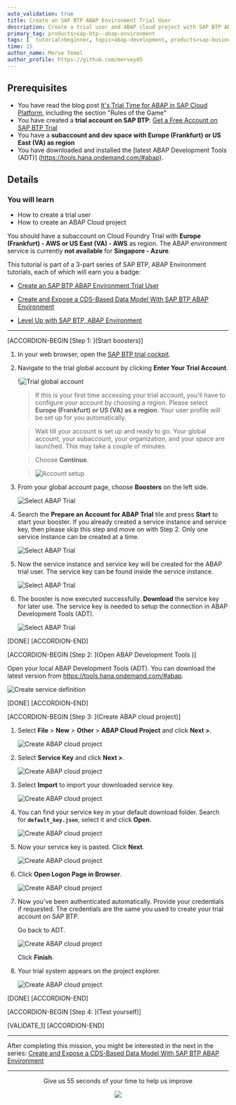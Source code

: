 ```yaml
---
auto_validation: true
title: Create an SAP BTP ABAP Environment Trial User
description: Create a trial user and ABAP cloud project with SAP BTP ABAP environment.
primary_tag: products>sap-btp--abap-environment
tags: [  tutorial>beginner, topic>abap-development, products>sap-business-technology-platform ]
time: 15
author_name: Merve Temel
author_profile: https://github.com/mervey45
---
```


## Prerequisites
- You have read the blog post [It's Trial Time for ABAP in SAP Cloud Platform](https://blogs.sap.com/2019/09/28/its-trialtime-for-abap-in-sap-cloud-platform/), including the section "Rules of the Game"
- You have created a **trial account on SAP BTP**:  [Get a Free Account on SAP BTP Trial](hcp-create-trial-account)
- You have a **subaccount and dev space with Europe (Frankfurt) or US East (VA) as region**
- You have downloaded and installed the [latest ABAP Development Tools (ADT)] (https://tools.hana.ondemand.com/#abap).

## Details
### You will learn  
  - How to create a trial user
  - How to create an ABAP Cloud project

You should have a subaccount on Cloud Foundry Trial with **Europe (Frankfurt) - AWS or US East (VA) -  AWS** as region. The ABAP environment service is currently **not available** for **Singapore - Azure**.

This tutorial is part of a 3-part series of SAP BTP, ABAP Environment tutorials, each of which will earn you a badge:

- [Create an SAP BTP ABAP Environment Trial User](mission.abap-env-trial-user)

- [Create and Expose a CDS-Based Data Model With SAP BTP ABAP Environment](mission.cp-starter-extensions-abap)

- [Level Up with SAP BTP, ABAP Environment](mission.abap-env-level-up)

---

[ACCORDION-BEGIN [Step 1: ](Start boosters)]

1. In your web browser, open the [SAP BTP trial cockpit](https://cockpit.hanatrial.ondemand.com/).

2. Navigate to the trial global account by clicking **Enter Your Trial Account**.

    !![Trial global account](trial_home.png)

    >If this is your first time accessing your trial account, you'll have to configure your account by choosing a region. Please select **Europe (Frankfurt) or US (VA) as a region**. Your user profile will be set up for you automatically.  

    >Wait till your account is set up and ready to go. Your global account, your subaccount, your organization, and your space are launched. This may take a couple of minutes.

    >Choose **Continue**.

    >![Account setup](organization2.png)

3. From your global account page, choose **Boosters** on the left side.

    ![Select ABAP Trial](boosters.png)

4. Search the **Prepare an Account for ABAP Trial** tile and press **Start** to start your booster.
  If you already created a service instance and service key, then please skip this step and move on with Step 2.
  Only one service instance can be created at a time.

    ![Select ABAP Trial](boosters2.png)

5. Now the service instance and service key will be created for the ABAP trial user. The service key can be found inside the service instance.

    ![Select ABAP Trial](boosters3.png)

6. The booster is now executed successfully.
   **Download** the service key for later use. The service key is needed to setup the connection in ABAP Development Tools (ADT).

    ![Select ABAP Trial](boosters4.png)

[DONE]
[ACCORDION-END]


[ACCORDION-BEGIN [Step 2: ](Open ABAP Development Tools )]

Open your local ABAP Development Tools (ADT). You can download the latest version from <https://tools.hana.ondemand.com/#abap>.

![Create service definition](adt_logo.png)

[DONE]
[ACCORDION-END]


[ACCORDION-BEGIN [Step 3: ](Create ABAP cloud project)]
  1. Select **File** > **New** > **Other** > **ABAP Cloud Project** and click **Next >**.

      ![Create ABAP cloud project](cloud.png)

  2. Select **Service Key** and click **Next >**.

      ![Create ABAP cloud project](project2.png)

  3. Select **Import** to import your downloaded service key.

      ![Create ABAP cloud project](projectx1.png)

  4. You can find your service key in your default download folder. Search for **`default_key.json`**, select it and click **Open**.

      ![Create ABAP cloud project](projectx2.png)

  5. Now your service key is pasted. Click **Next**.

      ![Create ABAP cloud project](project3.png)

  6. Click **Open Logon Page in Browser**.

      ![Create ABAP cloud project](project4.png)

  7. Now you've been authenticated automatically. Provide your credentials if requested. The credentials are the same you used to create your trial account on SAP BTP.

     Go back to ADT.

      ![Create ABAP cloud project](project5.png)

      Click **Finish**.


  8. Your trial system appears on the project explorer.

      ![Create ABAP cloud project](project6.png)

[DONE]
[ACCORDION-END]


[ACCORDION-BEGIN [Step 4: ](Test yourself)]

[VALIDATE_1]
[ACCORDION-END]

---

After completing this mission, you might be interested in the next in the series: [Create and Expose a CDS-Based Data Model With SAP BTP ABAP Environment](mission.cp-starter-extensions-abap)

---

<p style="text-align: center;">Give us 55 seconds of your time to help us improve</p>

<p style="text-align: center;"><a href="https://sapinsights.eu.qualtrics.com/jfe/form/SV_0im30RgTkbEEHMV?TutorialID=abap-environment-trial-onboarding" target="_blank"><img src="https://raw.githubusercontent.com/SAPDocuments/Tutorials/master/data/images/285738_Emotion_Faces_R_purple.png"></a></p>
